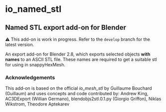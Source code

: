 # io_named_stl

## Named STL export add-on for Blender

⚠️ This add-on is work in progress. Refer to the `develop` branch for the latest version.

An export add-on for Blender 2.8, which exports selected objects **with names** to an ASCII STL file.
These names are required to get a suitable stl for using in snappyHexMesh.

### Acknowledgements
This add-on is based on the official *io_mesh_stl* by Guillaume Bouchard (Guillaum) and uses concepts and code contributed by:
Andrew King, AC3DExport (Willian Germano), blendobjs2stl.0.1.py (Giorgio Griffon), Niklas Wikstrom, Theodore Aptekarev
